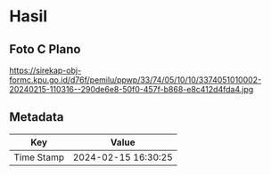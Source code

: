 # Hasil

## Foto C Plano

https://sirekap-obj-formc.kpu.go.id/d76f/pemilu/ppwp/33/74/05/10/10/3374051010002-20240215-110316--290de6e8-50f0-457f-b868-e8c412d4fda4.jpg


## Metadata

| Key        | Value               |
| ---------- | ------------------- |
| Time Stamp | 2024-02-15 16:30:25 |




